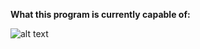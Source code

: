 **What this program is currently capable of:**

![alt text](https://github.com/mashaldex/MathExpressionEvaluator/blob/main/current_functionality.png?raw=true)
